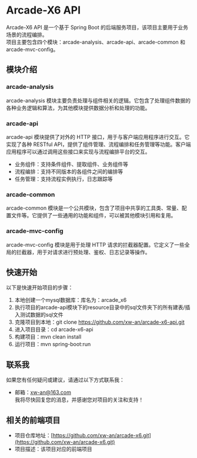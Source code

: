 # Arcade-X6 API
  Arcade-X6 API 是一个基于 Spring Boot 的后端服务项目，该项目主要用于业务场景的流程编排。  
  项目主要包含四个模块：arcade-analysis、arcade-api、arcade-common 和 arcade-mvc-config。

## 模块介绍
### arcade-analysis
arcade-analysis 模块主要负责处理与组件相关的逻辑。它包含了处理组件数据的各种业务逻辑和算法，为其他模块提供数据分析和处理的功能。

### arcade-api
arcade-api 模块提供了对外的 HTTP 接口，用于与客户端应用程序进行交互。它实现了各种 RESTful API，提供了组件管理、流程编排和任务管理等功能。客户端应用程序可以通过调用这些接口来实现与流程编排平台的交互。
- 业务组件：支持条件组件、提取组件、业务组件等
- 流程编排：支持不同版本的各组件之间的编排等
- 任务管理：支持流程实例执行，日志跟踪等

### arcade-common
arcade-common 模块是一个公共模块，包含了项目中共享的工具类、常量、配置文件等。它提供了一些通用的功能和组件，可以被其他模块引用和复用。

### arcade-mvc-config
arcade-mvc-config 模块是用于处理 HTTP 请求的拦截器配置。它定义了一些全局的拦截器，用于对请求进行预处理、鉴权、日志记录等操作。

## 快速开始
以下是快速开始项目的步骤：
1. 本地创建一个mysql数据库：库名为：arcade_x6
2. 执行项目的arcade-api模块下的resource目录中的sql文件夹下的所有建表/插入测试数据的sql文件
3. 克隆项目到本地：git clone https://github.com/xw-an/arcade-x6-api.git
4. 进入项目目录：cd arcade-x6-api
5. 构建项目：mvn clean install
6. 运行项目：mvn spring-boot:run

## 联系我
如果您有任何疑问或建议，请通过以下方式联系我：
- 邮箱：xw-an@163.com<br>
我将尽快回复您的消息，并感谢您对项目的关注和支持！

## 相关的前端项目
- 项目仓库地址：[https://github.com/xw-an/arcade-x6.git](https://github.com/xw-an/arcade-x6.git)
- 项目描述：该项目对应的前端项目
